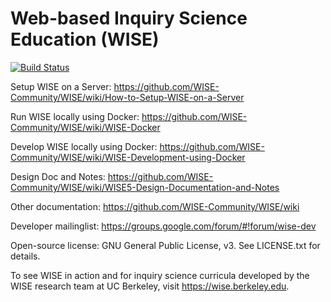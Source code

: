 Web-based Inquiry Science Education (WISE) 
====
[![Build Status](https://travis-ci.org/WISE-Community/WISE.svg?branch=master)](https://travis-ci.org/WISE-Community/WISE)

Setup WISE on a Server: https://github.com/WISE-Community/WISE/wiki/How-to-Setup-WISE-on-a-Server

Run WISE locally using Docker: https://github.com/WISE-Community/WISE/wiki/WISE-Docker

Develop WISE locally using Docker: https://github.com/WISE-Community/WISE/wiki/WISE-Development-using-Docker
 
Design Doc and Notes: https://github.com/WISE-Community/WISE/wiki/WISE5-Design-Documentation-and-Notes

Other documentation: https://github.com/WISE-Community/WISE/wiki

Developer mailinglist: https://groups.google.com/forum/#!forum/wise-dev

Open-source license: GNU General Public License, v3.  See LICENSE.txt for details.

To see WISE in action and for inquiry science curricula developed by the WISE research team at UC Berkeley, visit https://wise.berkeley.edu.

